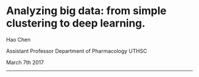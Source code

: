 # Analyzing big data: from simple clustering to deep learning.

Hao Chen
 
Assistant Professor
Department of Pharmacology
UTHSC

March 7th 2017

---


